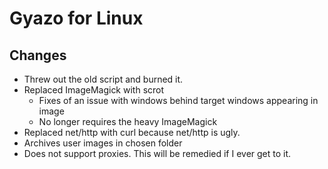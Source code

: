 # Gyazo for Linux

## Changes
- Threw out the old script and burned it.
- Replaced ImageMagick with scrot
    - Fixes of an issue with windows behind target windows appearing in image
    - No longer requires the heavy ImageMagick
- Replaced net/http with curl because net/http is ugly.
- Archives user images in chosen folder
- Does not support proxies. This will be remedied if I ever get to it.